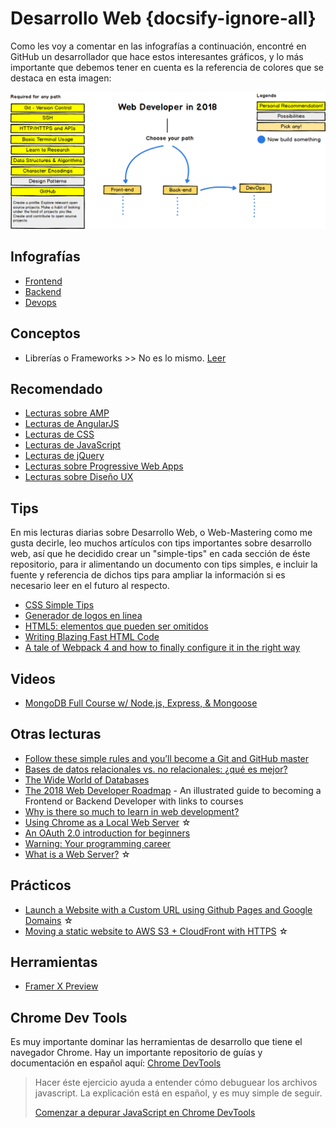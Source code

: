 # Desarrollo Web {docsify-ignore-all}

Como les voy a comentar en las infografías a continuación, encontré en GitHub un desarrollador que hace estos interesantes gráficos, y lo más importante que debemos tener en cuenta es la referencia de colores que se destaca en esta imagen:

![Web Development 2018](../assets/img/web-dev-2018.png)

## Infografías

- [Frontend](/c/frontend-roadmap.md)
- [Backend](/c/backend-roadmap.md)
- [Devops](/c/devops-roadmap.md)

## Conceptos

- Librerías o Frameworks >> No es lo mismo. [Leer](https://stackoverflow.com/questions/148747/what-is-the-difference-between-a-framework-and-a-library)

## Recomendado

- [Lecturas sobre AMP](/c/amp.md)
- [Lecturas de AngularJS](/c/angularjs/#lecturas)
- [Lecturas de CSS](/c/css/#lecturas)
- [Lecturas de JavaScript](/c/js/#lecturas)
- [Lecturas de jQuery](/c/jquery/#lecturas)
- [Lecturas sobre Progressive Web Apps](/c/pwa.md#lecturas)
- [Lecturas sobre Diseño UX](/c/ux.md)

## Tips

En mis lecturas diarias sobre Desarrollo Web, o Web-Mastering como me gusta decirle, leo muchos artículos con tips importantes sobre desarrollo web, así que he decidido crear un "simple-tips" en cada sección de éste repositorio, para ir alimentando un documento con tips simples, e incluir la fuente y referencia de dichos tips para ampliar la información si es necesario leer en el futuro al respecto.

- [CSS Simple Tips](/c/css/simple-tips.md)
- [Generador de logos en linea](https://www.shopify.es/herramientas/generador-logos)
- [HTML5: elementos que pueden ser omitidos](https://html.spec.whatwg.org/multipage/syntax.html#syntax-tag-omission)
- [Writing Blazing Fast HTML Code](https://medium.com/@thomlom/writing-blazing-fast-html-code-97d19413af41)
- [A tale of Webpack 4 and how to finally configure it in the right way](https://hackernoon.com/a-tale-of-webpack-4-and-how-to-finally-configure-it-in-the-right-way-4e94c8e7e5c1)

## Videos

- [MongoDB Full Course w/ Node.js, Express, & Mongoose](/c/mongodb/mongodb-full-course-nodejs-express-mongoose.md)

## Otras lecturas

- [Follow these simple rules and you’ll become a Git and GitHub master](https://medium.freecodecamp.org/follow-these-simple-rules-and-youll-become-a-git-and-github-master-e1045057468f)
- [Bases de datos relacionales vs. no relacionales: ¿qué es mejor?](https://aukera.es/blog/bases-de-datos-relacionales-vs-no-relacionales/)
- [The Wide World of Databases](https://blog.usejournal.com/a-light-introduction-to-databases-1154183ab852)
- [The 2018 Web Developer Roadmap](https://codeburst.io/the-2018-web-developer-roadmap-826b1b806e8d) - An illustrated guide to becoming a Frontend or Backend Developer with links to courses
- [Why is there so much to learn in web development?](https://medium.com/@mattburgess/why-is-there-so-much-to-learn-in-web-development-41adbc54731c)
- [Using Chrome as a Local Web Server](https://medium.com/@jmatix/using-chrome-as-a-local-web-server-af04baffd581) ☆
- [An OAuth 2.0 introduction for beginners](https://itnext.io/an-oauth-2-0-introduction-for-beginners-6e386b19f7a9)
- [Warning: Your programming career](https://medium.com/sololearn/warning-your-programming-career-b9579b3a878b)
- [What is a Web Server?](https://codeburst.io/what-is-a-web-server-97362996d229) ☆

## Prácticos

- [Launch a Website with a Custom URL using Github Pages and Google Domains](https://medium.com/employbl/launch-a-website-with-a-custom-url-using-github-pages-and-google-domains-3dd8d90cc33b) ☆
- [Moving a static website to AWS S3 + CloudFront with HTTPS](https://medium.com/@willmorgan/moving-a-static-website-to-aws-s3-cloudfront-with-https-1fdd95563106) ☆

## Herramientas

- [Framer X Preview](https://blog.prototypr.io/framer-x-preview-9d067f35cf9a)

## Chrome Dev Tools

Es muy importante dominar las herramientas de desarrollo que tiene el navegador Chrome. Hay un importante repositorio de guías y documentación en español aquí: [Chrome DevTools](https://developers.google.com/web/tools/chrome-devtools/?hl=es)

>Hacer éste ejercicio ayuda a entender cómo debuguear los archivos javascript. La explicación está en español, y es muy simple de seguir.
>
>[Comenzar a depurar JavaScript en Chrome DevTools](https://developers.google.com/web/tools/chrome-devtools/javascript/?hl=es)

